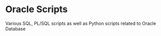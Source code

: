 Oracle Scripts
==============

Various SQL, PL/SQL scripts as well as Python scripts related to Oracle Database
